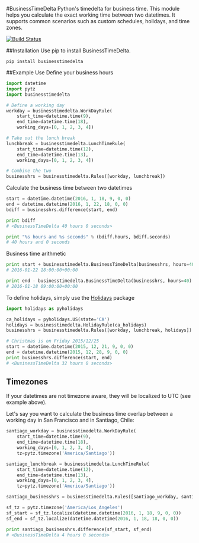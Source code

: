 #BusinessTimeDelta
Python's timedelta for business time. This module helps you calculate the exact working time between two datetimes. It supports common scenarios such as custom schedules, holidays, and time zones.

[![Build Status](https://travis-ci.org/seppemans/businesstimedelta.svg?branch=master)](https://travis-ci.org/seppemans/businesstimedelta)

##Installation
Use pip to install BusinessTimeDelta.

```shell
pip install businesstimedelta
```

##Example Use
Define your business hours

```python
import datetime
import pytz
import businesstimedelta

# Define a working day
workday = businesstimedelta.WorkDayRule(
    start_time=datetime.time(9),
    end_time=datetime.time(18),
    working_days=[0, 1, 2, 3, 4])

# Take out the lunch break
lunchbreak = businesstimedelta.LunchTimeRule(
    start_time=datetime.time(12),
    end_time=datetime.time(13),
    working_days=[0, 1, 2, 3, 4])

# Combine the two
businesshrs = businesstimedelta.Rules([workday, lunchbreak])
```

Calculate the business time between two datetimes

```python
start = datetime.datetime(2016, 1, 18, 9, 0, 0)
end = datetime.datetime(2016, 1, 22, 18, 0, 0)
bdiff = businesshrs.difference(start, end)

print bdiff
# <BusinessTimeDelta 40 hours 0 seconds>

print "%s hours and %s seconds" % (bdiff.hours, bdiff.seconds)
# 40 hours and 0 seconds
```

Business time arithmetic

```python
print start + businesstimedelta.BusinessTimeDelta(businesshrs, hours=40)
# 2016-01-22 18:00:00+00:00

print end - businesstimedelta.BusinessTimeDelta(businesshrs, hours=40)
# 2016-01-18 09:00:00+00:00
```

To define holidays, simply use the [Holidays](https://pypi.python.org/pypi/holidays) package

```python
import holidays as pyholidays

ca_holidays = pyholidays.US(state='CA')
holidays = businesstimedelta.HolidayRule(ca_holidays)
businesshrs = businesstimedelta.Rules([workday, lunchbreak, holidays])

# Christmas is on Friday 2015/12/25
start = datetime.datetime(2015, 12, 21, 9, 0, 0)
end = datetime.datetime(2015, 12, 28, 9, 0, 0)
print businesshrs.difference(start, end)
# <BusinessTimeDelta 32 hours 0 seconds>
```

## Timezones
If your datetimes are not timezone aware, they will be localized to UTC (see example above).

Let's say you want to calculate the business time overlap between a working day in San Francisco and in Santiago, Chile:
```python
santiago_workday = businesstimedelta.WorkDayRule(
    start_time=datetime.time(9),
    end_time=datetime.time(18),
    working_days=[0, 1, 2, 3, 4],
    tz=pytz.timezone('America/Santiago'))

santiago_lunchbreak = businesstimedelta.LunchTimeRule(
    start_time=datetime.time(12),
    end_time=datetime.time(13),
    working_days=[0, 1, 2, 3, 4],
    tz=pytz.timezone('America/Santiago'))

santiago_businesshrs = businesstimedelta.Rules([santiago_workday, santiago_lunchbreak])

sf_tz = pytz.timezone('America/Los_Angeles')
sf_start = sf_tz.localize(datetime.datetime(2016, 1, 18, 9, 0, 0))
sf_end = sf_tz.localize(datetime.datetime(2016, 1, 18, 18, 0, 0))

print santiago_businesshrs.difference(sf_start, sf_end)
# <BusinessTimeDelta 4 hours 0 seconds>
```
